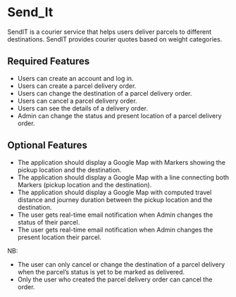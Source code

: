 # Send_It
SendIT is a courier service that helps users deliver parcels to different destinations. SendIT provides courier quotes based on weight categories.

## Required Features
- Users can create an account and log in.
- Users can create a parcel delivery order.
- Users can change the destination of a parcel delivery order.
- Users can cancel a parcel delivery order.
- Users can see the details of a delivery order.
- Admin can change the status and present location of a parcel delivery order.

 
## Optional Features
- The application should display a Google Map with Markers showing the pickup location and the destination.
- The application should display a Google Map with a line connecting both Markers (pickup location and the destination).
- The application should display a Google Map with computed travel distance and journey duration between the pickup location and the destination.
- The user gets real-time email notification when Admin changes the status of their parcel.
- The user gets real-time email notification when Admin changes the present location their parcel.

NB:
- The user can only cancel or change the destination of a parcel delivery when the parcel’s status is yet to be marked as delivered.
- Only the user who created the parcel delivery order can cancel the order.

